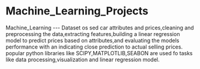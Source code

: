 # Machine_Learning_Projects


Machine_Learning --- Dataset os sed car attributes and prices,cleaning and preprocessing the data,extracting features,building a linear regression model to predict prices based on attributes,and evaluating the models performance with an indicating close prediction to actual selling prices. popular python libraries like SCIPY,MATPLOTLIB,SEABON are used fo tasks like data processing,visualization and linear regression model.
